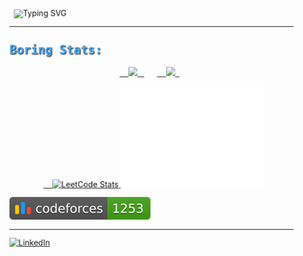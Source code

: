 <p align="left" style="line-height: 1; margin: 0; padding: 0;">
  <img src="https://readme-typing-svg.demolab.com?font=Fira+Code&weight=500&size=22&duration=2200&pause=1000&color=4AA9F1&width=800&lines=Hi%2C+I'm+Evan%2C+a+freshman+CS+student+at+UNC+Chapel+Hill!" alt="Typing SVG" />
</p>

---

<h2 style="color:#4AA9F1; font-family:Fira Code, monospace; font-weight:700; text-shadow: 1px 1px 2px #000000;">Boring Stats:</h2>
<p align="center">
  <a href="https://github.com/evanap003300" style="margin-right: 15px;">
    <img height="180em" src="https://github-readme-stats.vercel.app/api?username=evanap003300&show_icons=true&count_private=true&hide_border=true&theme=radical"/>
  </a>
  <a href="https://github.com/evanap003300" style="margin-right: 15px;">
    <img height="180em" src="https://github-readme-stats.vercel.app/api/top-langs/?username=evanap003300&layout=compact&langs_count=8&hide_border=true&theme=radical"/>
  </a>
</p>

<p align="center">
  <a href="https://leetcode.com/evanap0330">
    <img height="180em" src="https://leetcard.jacoblin.cool/evanap0330?theme=dark" alt="LeetCode Stats"/>
  </a>
  <a href="[https://codeforces.com/profile/evanap0330">
    <img height="180em" src="https://raw.githubusercontent.com/evanap003300/CF-Stats/main/output/light_card.svg#gh-dark-mode-only" alt="Codeforces Stats"/>
  </a>
</p>

![](https://raw.githubusercontent.com/evanap003300/CF-Stats/main/output/max_rating.svg)

---

[![LinkedIn](https://img.shields.io/badge/LinkedIn-Evan%20Phillips-blue?logo=linkedin&style=for-the-badge)](https://www.linkedin.com/in/evan-phillips111)

